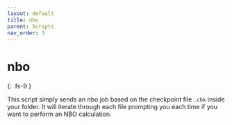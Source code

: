 ```yaml
---
layout: default
title: nbo
parent: Scripts
nav_order: 3
---
```


# nbo
{: .fs-9 }

This script simply sends an nbo job based on the checkpoint file `.chk` inside your folder. It will iterate through each file prompting you each time if you want to perform an NBO calculation.
